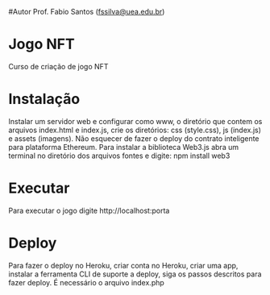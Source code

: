 #Autor
Prof. Fabio Santos (fssilva@uea.edu.br)
# Jogo NFT
Curso de criação de jogo NFT

# Instalação
Instalar um servidor web e configurar como www, o diretório que contem os arquivos index.html e index.js, crie os diretórios: css (style.css), js (index.js) e assets (imagens).
Não esquecer de fazer o deploy do contrato inteligente para plataforma Ethereum.
Para instalar a biblioteca Web3.js abra um terminal no diretório dos arquivos fontes e digite: npm install web3
# Executar
Para executar o jogo digite http://localhost:porta

# Deploy
Para fazer o deploy no Heroku, criar conta no Heroku, criar uma app, instalar a ferramenta CLI de suporte a deploy, siga os passos descritos para fazer deploy. É necessário o arquivo index.php 
